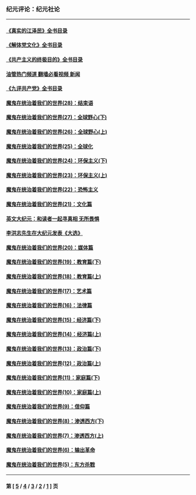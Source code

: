 ### 纪元评论：纪元社论
---
#### [《真实的江泽民》全书目录](../../pages/nsc422/n13721399.md?07240330) 
#### [《解体党文化》全书目录](../../pages/nsc422/n13721157.md?07240330) 
#### [《共产主义的终极目的》全书目录](../../pages/nsc422/n13721048.md?07240330) 
#### [油管热门频道 翻墙必看视频 新闻](ok?07240330)
#### [《九评共产党》全书目录](../../pages/nsc422/n13708085.md?07240330) 
#### [魔鬼在统治着我们的世界(28)：结束语](../../pages/nsc422/n10936246.md?07240330) 
#### [魔鬼在统治着我们的世界(27)：全球野心(下)](../../pages/nsc422/n10928319.md?07240330) 
#### [魔鬼在统治着我们的世界(26)：全球野心(上)](../../pages/nsc422/n10900318.md?07240330) 
#### [魔鬼在统治着我们的世界(25)：全球化](../../pages/nsc422/n10788205.md?07240330) 
#### [魔鬼在统治着我们的世界(24)：环保主义(下)](../../pages/nsc422/n10695307.md?07240330) 
#### [魔鬼在统治着我们的世界(23)：环保主义(上)](../../pages/nsc422/n10688613.md?07240330) 
#### [魔鬼在统治着我们的世界(22)：恐怖主义](../../pages/nsc422/n10614727.md?07240330) 
#### [魔鬼在统治着我们的世界(21)：文化篇](../../pages/nsc422/n10597706.md?07240330) 
#### [英文大纪元：和读者一起寻真相 无所畏惧](../../pages/nsc422/n12542027.md?07240330) 
#### [李洪志先生在大纪元发表《大选》](../../pages/nsc422/n12534746.md?07240330) 
#### [魔鬼在统治着我们的世界(20)：媒体篇](../../pages/nsc422/n10586579.md?07240330) 
#### [魔鬼在统治着我们的世界(19)：教育篇(下)](../../pages/nsc422/n10564808.md?07240330) 
#### [魔鬼在统治着我们的世界(18)：教育篇(上)](../../pages/nsc422/n10526970.md?07240330) 
#### [魔鬼在统治着我们的世界(17)：艺术篇](../../pages/nsc422/n10499093.md?07240330) 
#### [魔鬼在统治着我们的世界(16)：法律篇](../../pages/nsc422/n10485969.md?07240330) 
#### [魔鬼在统治着我们的世界(15)：经济篇(下)](../../pages/nsc422/n10469975.md?07240330) 
#### [魔鬼在统治着我们的世界(14)：经济篇(上)](../../pages/nsc422/n10457370.md?07240330) 
#### [魔鬼在统治着我们的世界(13)：政治篇(下)](../../pages/nsc422/n10448270.md?07240330) 
#### [魔鬼在统治着我们的世界(12)：政治篇(上)](../../pages/nsc422/n10444576.md?07240330) 
#### [魔鬼在统治着我们的世界(11)：家庭篇(下)](../../pages/nsc422/n10440961.md?07240330) 
#### [魔鬼在统治着我们的世界(10)：家庭篇(上)](../../pages/nsc422/n10435448.md?07240330) 
#### [魔鬼在统治着我们的世界(9)：信仰篇](../../pages/nsc422/n10432159.md?07240330) 
#### [魔鬼在统治着我们的世界(8)：渗透西方(下)](../../pages/nsc422/n10429603.md?07240330) 
#### [魔鬼在统治着我们的世界(7)：渗透西方(上)](../../pages/nsc422/n10426013.md?07240330) 
#### [魔鬼在统治着我们的世界(6)：输出革命](../../pages/nsc422/n10421536.md?07240330) 
#### [魔鬼在统治着我们的世界(5)：东方杀戮](../../pages/nsc422/n10417707.md?07240330) 

---
#### 第 [ [5](./5.md?07240330) / [4](./4.md?07240330) / [3](./3.md?07240330) / [2](./2.md?07240330) / [1](./1.md?07240330) ] 页
